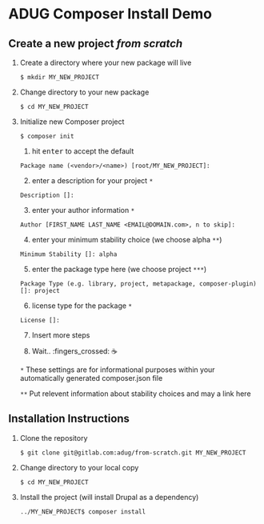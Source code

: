 # ADUG Composer Install Demo

## Create a new project *from scratch*

1. Create a directory where your new package will live

    ```
    $ mkdir MY_NEW_PROJECT
    ```

2. Change directory to your new package

    ```
    $ cd MY_NEW_PROJECT
    ```

2. Initialize new Composer project

    ```
    $ composer init
    ```

    1. hit <kbd>enter</kbd> to accept the default

    ```
    Package name (<vendor>/<name>) [root/MY_NEW_PROJECT]:
    ```

    2. enter a description for your project `*`

    ```
    Description []:
    ```

    3. enter your author information `*`

    ```
    Author [FIRST_NAME LAST_NAME <EMAIL@DOMAIN.com>, n to skip]:
    ```

    4. enter your minimum stability choice (we choose alpha `**`)

    ```
    Minimum Stability []: alpha
    ```

    5. enter the package type here (we choose project `***`)

    ```
    Package Type (e.g. library, project, metapackage, composer-plugin) []: project
    ```

    6. license type for the package `*`

    ```
    License []:
    ```
    7. Insert more steps

    8. Wait.. :fingers_crossed: :coffee:

    `*` These settings are for informational purposes within your automatically generated composer.json file

    `**` Put relevent information about stability choices and may a link here

## Installation Instructions
1. Clone the repository

    ```
    $ git clone git@gitlab.com:adug/from-scratch.git MY_NEW_PROJECT
    ```

2. Change directory to your local copy

    ```
    $ cd MY_NEW_PROJECT
    ```

3. Install the project (will install Drupal as a dependency)

    ```
    ../MY_NEW_PROJECT$ composer install
    ```